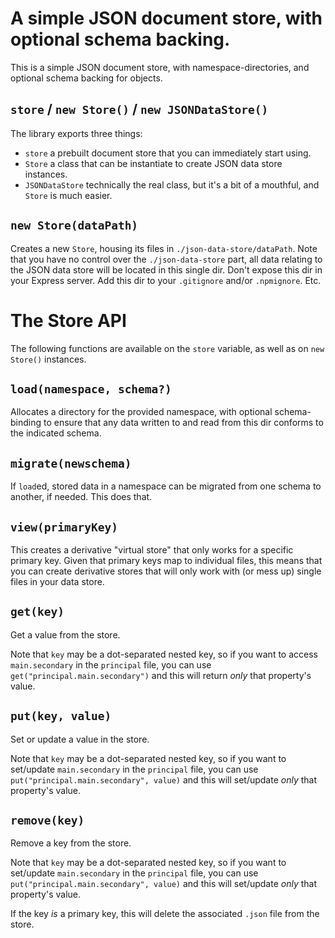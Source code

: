 # A simple JSON document store, with optional schema backing.

This is a simple JSON document store, with namespace-directories, and optional schema backing for objects.

## `store` / `new Store()` / `new JSONDataStore()`

The library exports three things:

- `store` a prebuilt document store that you can immediately start using.
- `Store` a class that can be instantiate to create JSON data store instances.
- `JSONDataStore` technically the real class, but it's a bit of a mouthful, and `Store` is much easier.

## `new Store(dataPath)`

Creates a new `Store`, housing its files in `./json-data-store/dataPath`. Note that you have no control over the `./json-data-store` part, all data relating to the JSON data store will be located in this single dir. Don't expose this dir in your Express server. Add this dir to your `.gitignore` and/or `.npmignore`. Etc.

# The Store API

The following functions are available on the `store` variable, as well as on `new Store()` instances.

## `load(namespace, schema?)`

Allocates a directory for the provided namespace, with optional schema-binding to ensure that any data written to and read from this dir conforms to the indicated schema.

## `migrate(newschema)`

If `load`ed, stored data in a namespace can be migrated from one schema to another, if needed. This does that.

## `view(primaryKey)`

This creates a derivative "virtual store" that only works for a specific primary key. Given that primary keys map to individual files, this means that you can create derivative stores that will only work with (or mess up) single files in your data store.

## `get(key)`

Get a value from the store.

Note that `key` may be a dot-separated nested key, so if you want to access `main.secondary` in the `principal` file, you can use `get("principal.main.secondary")` and this will return _only_ that property's value.

## `put(key, value)`

Set or update a value in the store.

Note that `key` may be a dot-separated nested key, so if you want to set/update `main.secondary` in the `principal` file, you can use `put("principal.main.secondary", value)` and this will set/update _only_ that property's value.

## `remove(key)`

Remove a key from the store.

Note that `key` may be a dot-separated nested key, so if you want to set/update `main.secondary` in the `principal` file, you can use `put("principal.main.secondary", value)` and this will set/update _only_ that property's value.

If the key _is_ a primary key, this will delete the associated `.json` file from the store.
